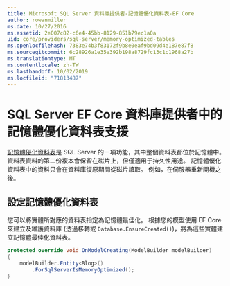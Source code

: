 ```yaml
---
title: Microsoft SQL Server 資料庫提供者-記憶體優化資料表-EF Core
author: rowanmiller
ms.date: 10/27/2016
ms.assetid: 2e007c82-c6e4-45bb-8129-851b79ec1a0a
uid: core/providers/sql-server/memory-optimized-tables
ms.openlocfilehash: 7383e74b3f83172f9b8e0eaf9bd09d4e187e87f8
ms.sourcegitcommit: 6c28926a1e35e392b198a8729fc13c1c1968a27b
ms.translationtype: MT
ms.contentlocale: zh-TW
ms.lasthandoff: 10/02/2019
ms.locfileid: "71813487"
---
```

# <a name="memory-optimized-tables-support-in-sql-server-ef-core-database-provider"></a>SQL Server EF Core 資料庫提供者中的記憶體優化資料表支援

[記憶體優化資料表](https://docs.microsoft.com/sql/relational-databases/in-memory-oltp/memory-optimized-tables)是 SQL Server 的一項功能，其中整個資料表都位於記憶體中。 資料表資料的第二份複本會保留在磁片上，但僅適用于持久性用途。 記憶體優化資料表中的資料只會在資料庫復原期間從磁片讀取。 例如，在伺服器重新開機之後。

## <a name="configuring-a-memory-optimized-table"></a>設定記憶體優化資料表

您可以將實體所對應的資料表指定為記憶體最佳化。 根據您的模型使用 EF Core 來建立及維護資料庫 (透過移轉或 `Database.EnsureCreated()`)，將為這些實體建立記憶體最佳化資料表。

``` csharp
protected override void OnModelCreating(ModelBuilder modelBuilder)
{
    modelBuilder.Entity<Blog>()
        .ForSqlServerIsMemoryOptimized();
}
```
